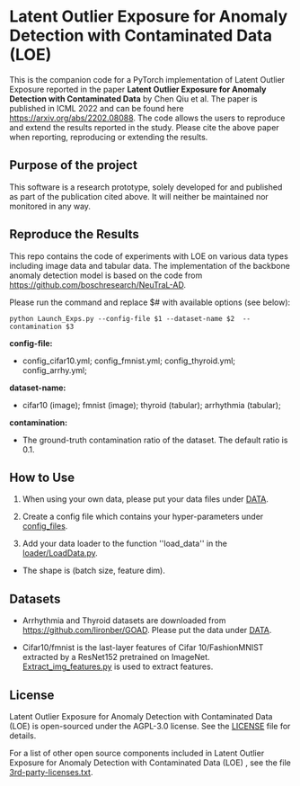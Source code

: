 # Latent Outlier Exposure for Anomaly Detection with Contaminated Data (LOE)

This is the companion code for a PyTorch implementation of Latent Outlier Exposure reported in the paper
**Latent Outlier Exposure for Anomaly Detection with Contaminated Data** by Chen Qiu et al. 
The paper is published in ICML 2022 and can be found here https://arxiv.org/abs/2202.08088. 
The code allows the users to reproduce and extend the results reported in the study. Please cite the
above paper when reporting, reproducing or extending the results.

## Purpose of the project

This software is a research prototype, solely developed for and published as
part of the publication cited above. It will neither be maintained nor monitored in any way.

## Reproduce the Results

This repo contains the code of experiments with LOE on various data types including image data and tabular data. The implementation of the backbone anomaly detection model is based on the code from https://github.com/boschresearch/NeuTraL-AD.

Please run the command and replace \$# with available options (see below): 

```
python Launch_Exps.py --config-file $1 --dataset-name $2  --contamination $3
```

**config-file:** 

* config_cifar10.yml; config_fmnist.yml; config_thyroid.yml; config_arrhy.yml; 

**dataset-name:** 

* cifar10 (image); fmnist (image); thyroid (tabular); arrhythmia (tabular);

**contamination:** 

+ The ground-truth contamination ratio of the dataset. The default ratio is 0.1.


## How to Use
1. When using your own data, please put your data files under [DATA](DATA).

2. Create a config file which contains your hyper-parameters under [config_files](config_files).  

3. Add your data loader to the function ''load_data'' in the [loader/LoadData.py](loader/LoadData.py).
* The shape is (batch size, feature dim).

## Datasets

* Arrhythmia and Thyroid datasets are downloaded from https://github.com/lironber/GOAD. Please put the data under [DATA](DATA).  

* Cifar10/fmnist is the last-layer features of Cifar 10/FashionMNIST extracted by a ResNet152 pretrained on ImageNet. [Extract_img_features.py](Extract_img_features.py) is used to extract features.
## License

Latent Outlier Exposure for Anomaly Detection with Contaminated Data (LOE) is open-sourced under the AGPL-3.0 license. See the
[LICENSE](LICENSE) file for details.

For a list of other open source components included in Latent Outlier Exposure for Anomaly Detection with Contaminated Data (LOE) , see the
file [3rd-party-licenses.txt](3rd-party-licenses.txt).

